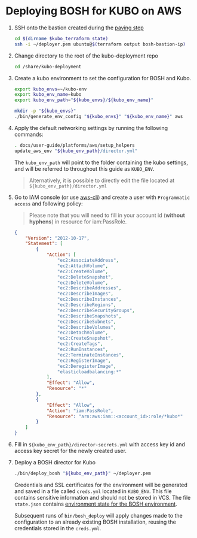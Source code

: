# Deploying BOSH for KUBO on AWS

1. SSH onto the bastion created during the [paving step](paving.md)

    ```bash
    cd $(dirname $kubo_terraform_state)
    ssh -i ~/deployer.pem ubuntu@$(terraform output bosh-bastion-ip)
    ```
    
1. Change directory to the root of the kubo-deployment repo

    ```bash
    cd /share/kubo-deployment
    ```
    
1. Create a kubo environment to set the configuration for BOSH and Kubo.

    ```bash
    export kubo_envs=~/kubo-env
    export kubo_env_name=kubo
    export kubo_env_path="${kubo_envs}/${kubo_env_name}"
 
    mkdir -p "${kubo_envs}"
    ./bin/generate_env_config "${kubo_envs}" "${kubo_env_name}" aws
    ```

1. Apply the default networking settings by running the following commands:

    ```bash
    . docs/user-guide/platforms/aws/setup_helpers
    update_aws_env "${kubo_env_path}/director.yml" 
    ```

    The `kubo_env_path` will point to the folder containing the kubo settings,
    and will be referred to throughout this guide as `KUBO_ENV`.
    
    > Alternatively, it is possible to directly edit the file located at `${kubo_env_path}/director.yml`

1. Go to IAM console (or use [aws-cli](https://aws.amazon.com/cli/)) and create a user with `Programmatic access` and following policy:
    > Please note that you will need to fill in your account id (__without hyphens__) in resource for iam:PassRole.
    ```json
    {
        "Version": "2012-10-17",
        "Statement": [
            {
                "Action": [
                    "ec2:AssociateAddress",
                    "ec2:AttachVolume",
                    "ec2:CreateVolume",
                    "ec2:DeleteSnapshot",
                    "ec2:DeleteVolume",
                    "ec2:DescribeAddresses",
                    "ec2:DescribeImages",
                    "ec2:DescribeInstances",
                    "ec2:DescribeRegions",
                    "ec2:DescribeSecurityGroups",
                    "ec2:DescribeSnapshots",
                    "ec2:DescribeSubnets",
                    "ec2:DescribeVolumes",
                    "ec2:DetachVolume",
                    "ec2:CreateSnapshot",
                    "ec2:CreateTags",
                    "ec2:RunInstances",
                    "ec2:TerminateInstances",
                    "ec2:RegisterImage",
                    "ec2:DeregisterImage",
                    "elasticloadbalancing:*"
                ],
                "Effect": "Allow",
                "Resource": "*"
            },
            {
                "Effect": "Allow",
                "Action": "iam:PassRole",
                "Resource": "arn:aws:iam::<account_id>:role/*kubo*"
            }
        ]
    }
    ```

1. Fill in `${kubo_env_path}/director-secrets.yml` with access key id and access key secret for the newly created user.

1. Deploy a BOSH director for Kubo
    
    ```bash
    ./bin/deploy_bosh "${kubo_env_path}" ~/deployer.pem
    ```
    Credentials and SSL certificates for the environment will be generated and
    saved in a file called `creds.yml` located in `KUBO_ENV`. This file
    contains sensitive information and should not be stored in VCS. The file
    `state.json` contains 
    [environment state for the BOSH environment](https://bosh.io/docs/cli-envs.html#deployment-state).

    Subsequent runs of `bin/bosh_deploy` will apply changes made to
    the configuration to an already existing BOSH installation, reusing
    the credentials stored in the `creds.yml`.
